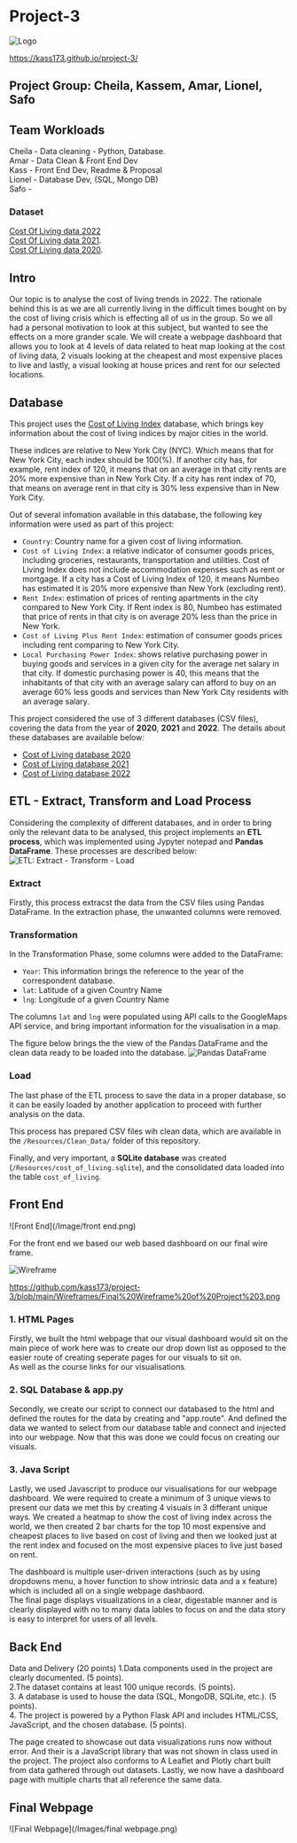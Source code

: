 # Project-3

![Logo](Images/Cost.jpeg)

https://kass173.github.io/project-3/

## Project Group: Cheila, Kassem, Amar, Lionel, Safo  

## Team Workloads

Cheila - Data cleaning - Python, Database.  
Amar - Data Clean & Front End Dev  
Kass - Front End Dev, Readme & Proposal  
Lionel - Database Dev, (SQL, Mongo DB)  
Safo - 

### Dataset

[Cost Of Living data 2022](Resources/Cost_of_Living_2022.csv)  
[Cost Of Living data 2021](Resources/Cost_of_Living_2021.csv).  
[Cost Of Living data 2020](Resources/Cost_of_Living_2020.csv).  

## Intro

Our topic is to analyse the cost of living trends in 2022. The rationale behind this is as we are all currently living in the difficult times 
bought on by the cost of living crisis which is effecting all of us in the group.
So we all had a personal motivation to look at this subject, but wanted to see the effects on a more grander scale. 
We will create a webpage dashboard that allows you to look at 4 levels of data related to heat map looking at the cost of living data, 2 visuals
looking at the cheapest and most expensive places to live and lastly, a visual looking at house prices and rent for our selected locations.


## Database

This project uses the [Cost of Living Index](https://www.kaggle.com/datasets/ankanhore545/cost-of-living-index-2022) database, which brings key information about the cost of living indices by major cities in the world.

These indices are relative to New York City (NYC). Which means that for New York City, each index should be 100(%). If another city has, for example, rent index of 120, it means that on an average in that city rents are 20% more expensive than in New York City. If a city has rent index of 70, that means on average rent in that city is 30% less expensive than in New York City.

Out of several infomation available in this database, the following key information were used as part of this project:
 * `Country`: Country name for a given cost of living information.
 * `Cost of Living Index`: a relative indicator of consumer goods prices, including groceries, restaurants, transportation and utilities. Cost of Living Index does not include accommodation expenses such as rent or mortgage. If a city has a Cost of Living Index of 120, it means Numbeo has estimated it is 20% more expensive than New York (excluding rent).
 * `Rent Index`: estimation of prices of renting apartments in the city compared to New York City. If Rent index is 80, Numbeo has estimated that price of rents in that city is on average 20% less than the price in New York.
 * `Cost of Living Plus Rent Index`: estimation of consumer goods prices including rent comparing to New York City.
 * `Local Purchasing Power Index`: shows relative purchasing power in buying goods and services in a given city for the average net salary in that city. If domestic purchasing power is 40, this means that the inhabitants of that city with an average salary can afford to buy on an average 60%  less goods and services than New York City residents with an average salary.

This project considered the use of 3 different databases (CSV files), covering the data from the year of **2020**, **2021** and **2022**. The details about these databases are available below:
 * [Cost of Living database 2020](https://www.kaggle.com/datasets/andradaolteanu/2020-cost-of-living)
 * [Cost of Living database 2021](https://www.kaggle.com/datasets/ryanbbrown/cost-of-living-index-by-country-numbeo-2021)
 * [Cost of Living database 2022](https://www.kaggle.com/datasets/ankanhore545/cost-of-living-index-2022)


## ETL - Extract, Transform and Load Process

Considering the complexity of different databases, and in order to bring only the relevant data to be analysed, this project implements an **ETL process**, which was implemented using Jypyter notepad and **Pandas DataFrame**. These processes are described below:
![ETL: Extract - Transform - Load](/Images/ETL.png)

### Extract

Firstly, this process extracst the data from the CSV files using Pandas DataFrame. In the extraction phase, the unwanted columns were removed.

### Transformation

In the Transformation Phase, some columns were added to the DataFrame:
 * `Year`: This information brings the reference to the year of the correspondent database.
 * `lat`: Latitude of a given Country Name
 * `lng`: Longitude of a given Country Name

The columns `lat` and `lng` were populated using API calls to the GoogleMaps API service, and bring important information for the visualisation in a map.

The figure below brings the the view of the Pandas DataFrame and the clean data ready to be loaded into the database.
![Pandas DataFrame](/Images/Pandas_DataFrame.png)


### Load

The last phase of the ETL process to save the data in a proper database, so it can be easily loaded by another application to proceed with further analysis on the data.

This process has prepared CSV files wih clean data, which are available in the `/Resources/Clean_Data/` folder of this repository.

Finally, and very important, a **SQLite database** was created (`/Resources/cost_of_living.sqlite`), and the consolidated data loaded into the table `cost_of_living`.


## Front End

![Front End](/Image/front end.png)

For the front end we based our web based dashboard on our final wire frame. 

![Wireframe](/Images/wireframe.png)

https://github.com/kass173/project-3/blob/main/Wireframes/Final%20Wireframe%20of%20Project%203.png

### 1. HTML Pages
Firstly, we built the html webpage that our visual dashboard would sit on the main piece of work here was to create our drop down list as opposed to the 
easier route of creating seperate pages for our visuals to sit on.  
As well as the course links for our visualisations.

### 2. SQL Database & app.py
Secondly, we create our script to connect our databased to the html and defined the routes for the data by creating and "app.route". And defined the data
we wanted to select from our database table and connect and injected into our webpage. Now that this was done we could focus on creating our visuals.

### 3. Java Script
Lastly, we used Javascript to produce our visualisations for our webpage dashboard. We were required to create a minimum of 3 unique views to present our
data we met this by creating 4 visuals in 3 differant unique ways. We created a heatmap to show the cost of living index across the world, we then
created 2 bar charts for the top 10 most expensive and cheapest places to live based on cost of living and then we looked just at the rent index and
focused on the most expensive places to live just based on rent.   

The dashboard is multiple user-driven interactions (such as by using dropdowns menu, a hover function to show intrinsic data and a x feature) which is
included all on a single webpage dashbaord.  
The final page displays visualizations in a clear, digestable manner and is clearly displayed with no to many data lables to focus on and the data story
is easy to interpret for users of all levels.

## Back End

Data and Delivery (20 points)
1.Data components used in the project are clearly documented. (5 points).  
2.The dataset contains at least 100 unique records. (5 points).  
3. A database is used to house the data (SQL, MongoDB, SQLite, etc.). (5 points).  
4. The project is powered by a Python Flask API and includes HTML/CSS, JavaScript, and the chosen database. (5 points).  

The page created to showcase out data visualizations runs now without error. And their is a JavaScript library that was not shown in class used in the 
project. The project also conforms to A Leaflet and Plotly chart built from data gathered through out datasets. Lastly, we now have a dashboard page with 
multiple charts that all reference the same data. 

## Final Webpage

![Final Webpage](/Images/final webpage.png)




